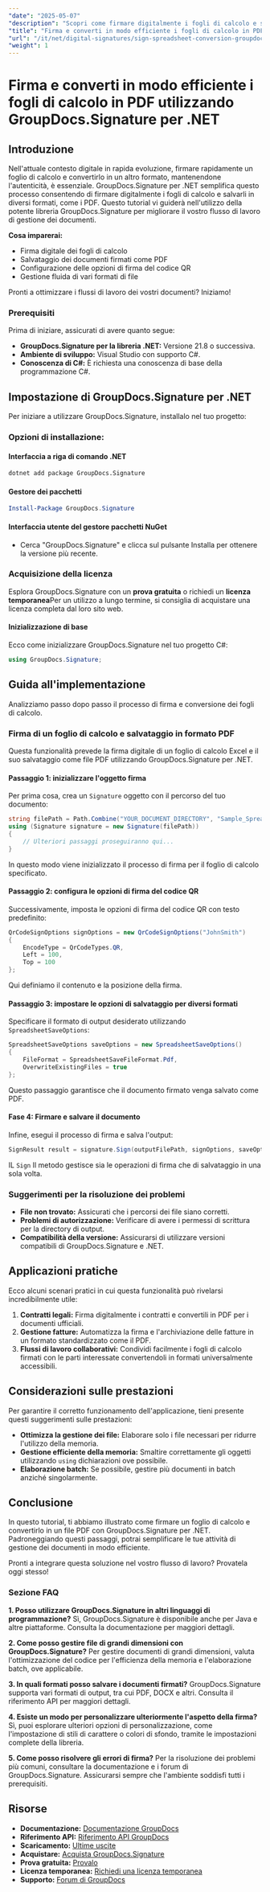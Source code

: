```yaml
---
"date": "2025-05-07"
"description": "Scopri come firmare digitalmente i fogli di calcolo e salvarli come PDF utilizzando GroupDocs.Signature per .NET. Semplifica i flussi di lavoro dei tuoi documenti con facilità."
"title": "Firma e converti in modo efficiente i fogli di calcolo in PDF utilizzando GroupDocs.Signature per .NET"
"url": "/it/net/digital-signatures/sign-spreadsheet-conversion-groupdocs-signature-net/"
"weight": 1
---
```


# Firma e converti in modo efficiente i fogli di calcolo in PDF utilizzando GroupDocs.Signature per .NET

## Introduzione

Nell'attuale contesto digitale in rapida evoluzione, firmare rapidamente un foglio di calcolo e convertirlo in un altro formato, mantenendone l'autenticità, è essenziale. GroupDocs.Signature per .NET semplifica questo processo consentendo di firmare digitalmente i fogli di calcolo e salvarli in diversi formati, come i PDF. Questo tutorial vi guiderà nell'utilizzo della potente libreria GroupDocs.Signature per migliorare il vostro flusso di lavoro di gestione dei documenti.

**Cosa imparerai:**
- Firma digitale dei fogli di calcolo
- Salvataggio dei documenti firmati come PDF
- Configurazione delle opzioni di firma del codice QR
- Gestione fluida di vari formati di file

Pronti a ottimizzare i flussi di lavoro dei vostri documenti? Iniziamo!

### Prerequisiti

Prima di iniziare, assicurati di avere quanto segue:
- **GroupDocs.Signature per la libreria .NET:** Versione 21.8 o successiva.
- **Ambiente di sviluppo:** Visual Studio con supporto C#.
- **Conoscenza di C#:** È richiesta una conoscenza di base della programmazione C#.

## Impostazione di GroupDocs.Signature per .NET

Per iniziare a utilizzare GroupDocs.Signature, installalo nel tuo progetto:

### Opzioni di installazione:

#### Interfaccia a riga di comando .NET
```bash
dotnet add package GroupDocs.Signature
```

#### Gestore dei pacchetti
```powershell
Install-Package GroupDocs.Signature
```

#### Interfaccia utente del gestore pacchetti NuGet
- Cerca "GroupDocs.Signature" e clicca sul pulsante Installa per ottenere la versione più recente.

### Acquisizione della licenza

Esplora GroupDocs.Signature con un **prova gratuita** o richiedi un **licenza temporanea**Per un utilizzo a lungo termine, si consiglia di acquistare una licenza completa dal loro sito web.

#### Inizializzazione di base
Ecco come inizializzare GroupDocs.Signature nel tuo progetto C#:
```csharp
using GroupDocs.Signature;
```

## Guida all'implementazione

Analizziamo passo dopo passo il processo di firma e conversione dei fogli di calcolo.

### Firma di un foglio di calcolo e salvataggio in formato PDF

Questa funzionalità prevede la firma digitale di un foglio di calcolo Excel e il suo salvataggio come file PDF utilizzando GroupDocs.Signature per .NET.

#### Passaggio 1: inizializzare l'oggetto firma
Per prima cosa, crea un `Signature` oggetto con il percorso del tuo documento:
```csharp
string filePath = Path.Combine("YOUR_DOCUMENT_DIRECTORY", "Sample_Spreadsheet.xlsx");
using (Signature signature = new Signature(filePath))
{
    // Ulteriori passaggi proseguiranno qui...
}
```
In questo modo viene inizializzato il processo di firma per il foglio di calcolo specificato.

#### Passaggio 2: configura le opzioni di firma del codice QR
Successivamente, imposta le opzioni di firma del codice QR con testo predefinito:
```csharp
QrCodeSignOptions signOptions = new QrCodeSignOptions("JohnSmith")
{
    EncodeType = QrCodeTypes.QR,
    Left = 100,
    Top = 100
};
```
Qui definiamo il contenuto e la posizione della firma.

#### Passaggio 3: impostare le opzioni di salvataggio per diversi formati
Specificare il formato di output desiderato utilizzando `SpreadsheetSaveOptions`:
```csharp
SpreadsheetSaveOptions saveOptions = new SpreadsheetSaveOptions()
{
    FileFormat = SpreadsheetSaveFileFormat.Pdf,
    OverwriteExistingFiles = true
};
```
Questo passaggio garantisce che il documento firmato venga salvato come PDF.

#### Fase 4: Firmare e salvare il documento
Infine, esegui il processo di firma e salva l'output:
```csharp
SignResult result = signature.Sign(outputFilePath, signOptions, saveOptions);
```
IL `Sign` Il metodo gestisce sia le operazioni di firma che di salvataggio in una sola volta.

### Suggerimenti per la risoluzione dei problemi
- **File non trovato:** Assicurati che i percorsi dei file siano corretti.
- **Problemi di autorizzazione:** Verificare di avere i permessi di scrittura per la directory di output.
- **Compatibilità della versione:** Assicurarsi di utilizzare versioni compatibili di GroupDocs.Signature e .NET.

## Applicazioni pratiche

Ecco alcuni scenari pratici in cui questa funzionalità può rivelarsi incredibilmente utile:
1. **Contratti legali:** Firma digitalmente i contratti e convertili in PDF per i documenti ufficiali.
2. **Gestione fatture:** Automatizza la firma e l'archiviazione delle fatture in un formato standardizzato come il PDF.
3. **Flussi di lavoro collaborativi:** Condividi facilmente i fogli di calcolo firmati con le parti interessate convertendoli in formati universalmente accessibili.

## Considerazioni sulle prestazioni
Per garantire il corretto funzionamento dell'applicazione, tieni presente questi suggerimenti sulle prestazioni:
- **Ottimizza la gestione dei file:** Elaborare solo i file necessari per ridurre l'utilizzo della memoria.
- **Gestione efficiente della memoria:** Smaltire correttamente gli oggetti utilizzando `using` dichiarazioni ove possibile.
- **Elaborazione batch:** Se possibile, gestire più documenti in batch anziché singolarmente.

## Conclusione

In questo tutorial, ti abbiamo illustrato come firmare un foglio di calcolo e convertirlo in un file PDF con GroupDocs.Signature per .NET. Padroneggiando questi passaggi, potrai semplificare le tue attività di gestione dei documenti in modo efficiente.

Pronti a integrare questa soluzione nel vostro flusso di lavoro? Provatela oggi stesso!

### Sezione FAQ

**1. Posso utilizzare GroupDocs.Signature in altri linguaggi di programmazione?**
Sì, GroupDocs.Signature è disponibile anche per Java e altre piattaforme. Consulta la documentazione per maggiori dettagli.

**2. Come posso gestire file di grandi dimensioni con GroupDocs.Signature?**
Per gestire documenti di grandi dimensioni, valuta l'ottimizzazione del codice per l'efficienza della memoria e l'elaborazione batch, ove applicabile.

**3. In quali formati posso salvare i documenti firmati?**
GroupDocs.Signature supporta vari formati di output, tra cui PDF, DOCX e altri. Consulta il riferimento API per maggiori dettagli.

**4. Esiste un modo per personalizzare ulteriormente l'aspetto della firma?**
Sì, puoi esplorare ulteriori opzioni di personalizzazione, come l'impostazione di stili di carattere o colori di sfondo, tramite le impostazioni complete della libreria.

**5. Come posso risolvere gli errori di firma?**
Per la risoluzione dei problemi più comuni, consultare la documentazione e i forum di GroupDocs.Signature. Assicurarsi sempre che l'ambiente soddisfi tutti i prerequisiti.

## Risorse
- **Documentazione:** [Documentazione GroupDocs](https://docs.groupdocs.com/signature/net/)
- **Riferimento API:** [Riferimento API GroupDocs](https://reference.groupdocs.com/signature/net/)
- **Scaricamento:** [Ultime uscite](https://releases.groupdocs.com/signature/net/)
- **Acquistare:** [Acquista GroupDocs.Signature](https://purchase.groupdocs.com/buy)
- **Prova gratuita:** [Provalo](https://releases.groupdocs.com/signature/net/)
- **Licenza temporanea:** [Richiedi una licenza temporanea](https://purchase.groupdocs.com/temporary-license/)
- **Supporto:** [Forum di GroupDocs](https://forum.groupdocs.com/c/signature/)